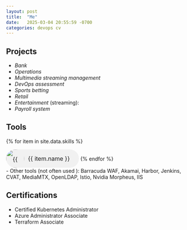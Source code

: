 ```yaml
---
layout: post
title:  "Me"
date:   2025-03-04 20:55:59 -0700
categories: devops cv
---
```


## Projects

* *Bank*
* *Operations*
* *Multimedia streaming management*
* *DevOps assessment*
* *Sports betting*
* *Retail*
* *Entertainment* (streaming):
* *Payroll system*



## Tools

{% for item in site.data.skills %}
 <div style="display: inline-block; padding: 0 25px; height: 50px; font-size: 16px; line-height: 50px; border-radius: 25px; background-color: #f1f1f1;">
  <img src="{{ item.link }}" alt="{{ item.name }}" style="float: left; margin: 0 10px 0 -25px; height: 50px; width: 50px; border-radius: 50%;">{{ item.name }}</div>
{% endfor %}

<br>
- Other tools (not often used ): Barracuda WAF, Akamai, Harbor, Jenkins, CVAT, MediaMTX, OpenLDAP, Istio, Nvidia Morpheus, IIS

## Certifications
* Certified Kubernetes Administrator
* Azure Administrator Associate
* Terraform Associate